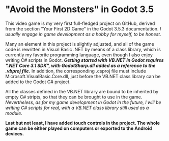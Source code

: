 # "Avoid the Monsters" in Godot 3.5
This video game is my very first full-fledged project on GitHub, derived from the section "Your First 2D Game" in
the Godot 3.5.3 documentation. _I usually engage in game development as a hobby for myself, to be honest._

Many an element in this project is slightly adjusted, and all of the game code is rewritten in Visual Basic .NET by
means of a class library, which is currently my favorite programming language, even though I also enjoy writing C#
scripts in Godot. ___Getting started with VB.NET in Godot requires ".NET Core 3.1 SDK", with GodotSharp.dll added as
a reference to the .vbproj file.___ In addition, the corresponding .csproj file must include Microsoft.VisualBasic.Core.dll,
just before the VB.NET class library can be added to the Godot C# project.

All the classes defined in the VB.NET library are bound to be inherited by empty C# stripts, so that they can be
brought to use in the game. _Nevertheless, as for my game development in Godot in the future, I will be writing
C# scripts for real, with a VB.NET class library still used as a module._

__Last but not least, I have added touch controls in the project. The whole game can be either played on computers
or exported to the Android devices.__
